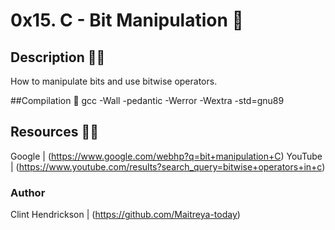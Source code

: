 # 0x15. C - Bit Manipulation :abacus:


## Description :teacher:
How to manipulate bits and use bitwise operators.

##Compilation :wrench:
gcc -Wall -pedantic -Werror -Wextra -std=gnu89


## Resources  :technologist:
Google  |  (https://www.google.com/webhp?q=bit+manipulation+C)
YouTube  |  (https://www.youtube.com/results?search_query=bitwise+operators+in+c)


### Author 
Clint Hendrickson | (https://github.com/Maitreya-today)
